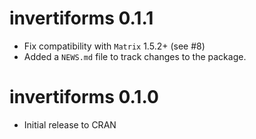 # invertiforms 0.1.1

* Fix compatibility with `Matrix` 1.5.2+ (see #8)
* Added a `NEWS.md` file to track changes to the package.

# invertiforms 0.1.0

* Initial release to CRAN
